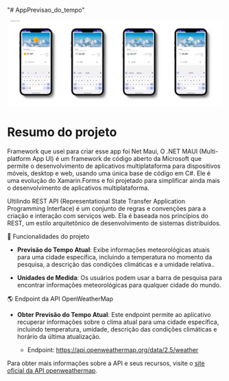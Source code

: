 "# AppPrevisao_do_tempo" 

<p align="center">
<img loading="lazy" src="https://raw.githubusercontent.com/Marcos-Jose-DV/AppPrevisao_do_tempo/main/AppPrevisao.png"/>
</p>
<h1>Resumo do projeto</h1>

<p>Framework que usei para criar esse app foi Net Maui, O .NET MAUI (Multi-platform App UI) é um framework de código aberto da Microsoft que permite o desenvolvimento de aplicativos multiplataforma para dispositivos móveis, desktop e web, usando uma única base de código em C#. Ele é uma evolução do Xamarin.Forms e foi projetado para simplificar ainda mais o desenvolvimento de aplicativos multiplataforma. </p>

<p>Ultilindo REST API (Representational State Transfer Application Programming Interface) é um conjunto de regras e convenções para a criação e interação com serviços web. Ela é baseada nos princípios do REST, um estilo arquitetônico de desenvolvimento de sistemas distribuídos. </p>

:hammer: Funcionalidades do projeto

- **Previsão do Tempo Atual**: Exibe informações meteorológicas atuais para uma cidade específica, incluindo a temperatura no momento da pesquisa, a descrição das condições climáticas e a umidade relativa..

- **Unidades de Medida**: Os usuários podem usar a barra de pesquisa para encontrar informações meteorológicas para qualquer cidade do mundo.

:earth_americas: Endpoint da API OpenWeatherMap

- **Obter Previsão do Tempo Atual**: Este endpoint permite ao aplicativo recuperar informações sobre o clima atual para uma cidade específica, incluindo temperatura, umidade, descrição das condições climáticas e horário da última atualização.

  - Endpoint: https://api.openweathermap.org/data/2.5/weather

Para obter mais informações sobre a API e seus recursos, visite o [site oficial da API openweathermap](https://openweathermap.org/).
